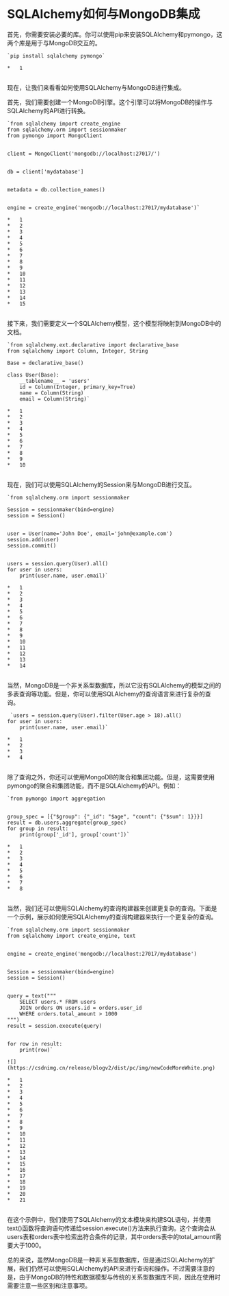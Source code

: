 # SQLAlchemy如何与MongoDB集成
首先，你需要安装必要的库。你可以使用pip来安装SQLAlchemy和pymongo，这两个库是用于与MongoDB交互的。

```
`pip install sqlalchemy pymongo` 

*   1


```

现在，让我们来看看如何使用SQLAlchemy与MongoDB进行集成。

首先，我们需要创建一个MongoDB引擎。这个引擎可以将MongoDB的操作与SQLAlchemy的API进行转换。

```
`from sqlalchemy import create_engine  
from sqlalchemy.orm import sessionmaker  
from pymongo import MongoClient  
  

client = MongoClient('mongodb://localhost:27017/')  
  

db = client['mydatabase']  
  

metadata = db.collection_names()  
  

engine = create_engine('mongodb://localhost:27017/mydatabase')` 

*   1
*   2
*   3
*   4
*   5
*   6
*   7
*   8
*   9
*   10
*   11
*   12
*   13
*   14
*   15


```

接下来，我们需要定义一个SQLAlchemy模型，这个模型将映射到MongoDB中的文档。

```
`from sqlalchemy.ext.declarative import declarative_base  
from sqlalchemy import Column, Integer, String  
  
Base = declarative_base()  
  
class User(Base):  
    __tablename__ = 'users'  
    id = Column(Integer, primary_key=True)  
    name = Column(String)  
    email = Column(String)` 

*   1
*   2
*   3
*   4
*   5
*   6
*   7
*   8
*   9
*   10


```

现在，我们可以使用SQLAlchemy的Session来与MongoDB进行交互。

```
`from sqlalchemy.orm import sessionmaker  
  
Session = sessionmaker(bind=engine)  
session = Session()  
  

user = User(name='John Doe', email='john@example.com')  
session.add(user)  
session.commit()  
  

users = session.query(User).all()  
for user in users:  
    print(user.name, user.email)` 

*   1
*   2
*   3
*   4
*   5
*   6
*   7
*   8
*   9
*   10
*   11
*   12
*   13
*   14


```

当然，MongoDB是一个非关系型数据库，所以它没有SQLAlchemy的模型之间的多表查询等功能。但是，你可以使用SQLAlchemy的查询语言来进行复杂的查询。

```
 `users = session.query(User).filter(User.age > 18).all()  
for user in users:  
    print(user.name, user.email)` 

*   1
*   2
*   3
*   4


```

除了查询之外，你还可以使用MongoDB的聚合和集团功能。但是，这需要使用pymongo的聚合和集团功能，而不是SQLAlchemy的API。例如：

```
`from pymongo import aggregation  
  

group_spec = [{"$group": {"_id": "$age", "count": {"$sum": 1}}}]  
result = db.users.aggregate(group_spec)  
for group in result:  
    print(group['_id'], group['count'])` 

*   1
*   2
*   3
*   4
*   5
*   6
*   7
*   8


```

当然，我们还可以使用SQLAlchemy的查询构建器来创建更复杂的查询。下面是一个示例，展示如何使用SQLAlchemy的查询构建器来执行一个更复杂的查询。

```
`from sqlalchemy.orm import sessionmaker  
from sqlalchemy import create_engine, text  
  

engine = create_engine('mongodb://localhost:27017/mydatabase')  
  

Session = sessionmaker(bind=engine)  
session = Session()  
  

query = text("""  
    SELECT users.* FROM users  
    JOIN orders ON users.id = orders.user_id  
    WHERE orders.total_amount > 1000  
""")  
result = session.execute(query)  
  

for row in result:  
    print(row)` 

![](https://csdnimg.cn/release/blogv2/dist/pc/img/newCodeMoreWhite.png)

*   1
*   2
*   3
*   4
*   5
*   6
*   7
*   8
*   9
*   10
*   11
*   12
*   13
*   14
*   15
*   16
*   17
*   18
*   19
*   20
*   21


```

在这个示例中，我们使用了SQLAlchemy的文本模块来构建SQL语句，并使用text()函数将查询语句传递给session.execute()方法来执行查询。这个查询会从users表和orders表中检索出符合条件的记录，其中orders表中的total_amount需要大于1000。

总的来说，虽然MongoDB是一种非关系型数据库，但是通过SQLAlchemy的扩展，我们仍然可以使用SQLAlchemy的API来进行查询和操作。不过需要注意的是，由于MongoDB的特性和数据模型与传统的关系型数据库不同，因此在使用时需要注意一些区别和注意事项。